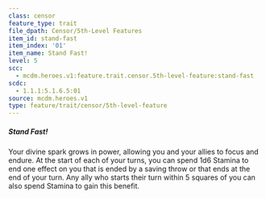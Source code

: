 ```yaml
---
class: censor
feature_type: trait
file_dpath: Censor/5th-Level Features
item_id: stand-fast
item_index: '01'
item_name: Stand Fast!
level: 5
scc:
  - mcdm.heroes.v1:feature.trait.censor.5th-level-feature:stand-fast
scdc:
  - 1.1.1:5.1.6.5:01
source: mcdm.heroes.v1
type: feature/trait/censor/5th-level-feature
---
```


##### Stand Fast!

Your divine spark grows in power, allowing you and your allies to focus and endure. At the start of each of your turns, you can spend 1d6 Stamina to end one effect on you that is ended by a saving throw or that ends at the end of your turn. Any ally who starts their turn within 5 squares of you can also spend Stamina to gain this benefit.
